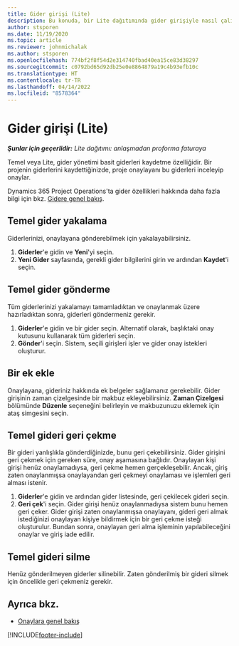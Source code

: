 ```yaml
---
title: Gider girişi (Lite)
description: Bu konuda, bir Lite dağıtımında gider girişiyle nasıl çalışılacağı hakkında bilgiler sağlanmaktadır.
author: stsporen
ms.date: 11/19/2020
ms.topic: article
ms.reviewer: johnmichalak
ms.author: stsporen
ms.openlocfilehash: 774bf2f8f54d2e314740fbad40ea15ce83d38297
ms.sourcegitcommit: c0792bd65d92db25e0e8864879a19c4b93efb10c
ms.translationtype: HT
ms.contentlocale: tr-TR
ms.lasthandoff: 04/14/2022
ms.locfileid: "8578364"
---
```

# <a name="expense-entry-lite"></a>Gider girişi (Lite)

_**Şunlar için geçerlidir:** Lite dağıtımı: anlaşmadan proforma faturaya_

Temel veya Lite, gider yönetimi basit giderleri kaydetme özelliğidir. Bir projenin giderlerini kaydettiğinizde, proje onaylayanı bu giderleri inceleyip onaylar.

Dynamics 365 Project Operations'ta gider özellikleri hakkında daha fazla bilgi için bkz. [Gidere genel bakış](expense-overview.md).

## <a name="capture-a-basic-expense"></a>Temel gider yakalama

Giderlerinizi, onaylayana gönderebilmek için yakalayabilirsiniz.

1. **Giderler**'e gidin ve **Yeni**'yi seçin.
2. **Yeni Gider** sayfasında, gerekli gider bilgilerini girin ve ardından **Kaydet**'i seçin.

## <a name="submit-a-basic-expense"></a>Temel gider gönderme

Tüm giderlerinizi yakalamayı tamamladıktan ve onaylanmak üzere hazırladıktan sonra, giderleri göndermeniz gerekir.

1. **Giderler**'e gidin ve bir gider seçin. Alternatif olarak, başlıktaki onay kutusunu kullanarak tüm giderleri seçin.
2. **Gönder**'i seçin. Sistem, seçili girişleri işler ve gider onay istekleri oluşturur.

## <a name="add-an-attachment"></a>Bir ek ekle

Onaylayana, gideriniz hakkında ek belgeler sağlamanız gerekebilir. Gider girişinin zaman çizelgesinde bir makbuz ekleyebilirsiniz. **Zaman Çizelgesi** bölümünde **Düzenle** seçeneğini belirleyin ve makbuzunuzu eklemek için ataş simgesini seçin.

## <a name="recall-a-basic-expense"></a>Temel gideri geri çekme

Bir gideri yanlışlıkla gönderdiğinizde, bunu geri çekebilirsiniz. Gider girişini geri çekmek için gereken süre, onay aşamasına bağlıdır.  Onaylayan kişi girişi henüz onaylamadıysa, geri çekme hemen gerçekleşebilir. Ancak, giriş zaten onaylanmışsa onaylayandan geri çekmeyi onaylaması ve işlemleri geri alması istenir.

1. **Giderler**'e gidin ve ardından gider listesinde, geri çekilecek gideri seçin.
2. **Geri çek**'i seçin. Gider girişi henüz onaylanmadıysa sistem bunu hemen geri çeker. Gider girişi zaten onaylanmışsa onaylayanı, gideri geri almak istediğinizi onaylayan kişiye bildirmek için bir geri çekme isteği oluşturulur. Bundan sonra, onaylayan geri alma işleminin yapılabileceğini onaylar ve giriş iade edilir.

## <a name="delete-a-basic-expense"></a>Temel gideri silme

Henüz gönderilmeyen giderler silinebilir. Zaten gönderilmiş bir gideri silmek için öncelikle geri çekmeniz gerekir.

## <a name="see-also"></a>Ayrıca bkz.

- [Onaylara genel bakış](../approvals/approvals-overview.md)


[!INCLUDE[footer-include](../includes/footer-banner.md)]